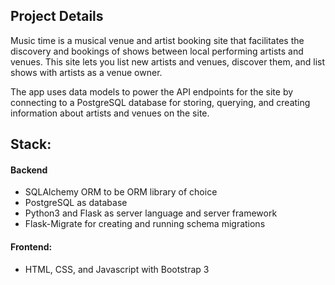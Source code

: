 ## Project Details
Music time is a musical venue and artist booking site that facilitates the discovery and bookings 
of shows between local performing artists and venues. This site lets you list new artists 
and venues, discover them, and list shows with artists as a venue owner.

The app uses data models to power the API endpoints for the site by connecting to a PostgreSQL database 
for storing, querying, and creating information about artists and venues on the site.

## Stack:
#### Backend
- SQLAlchemy ORM to be ORM library of choice
- PostgreSQL as database 
- Python3 and Flask as server language and server framework
- Flask-Migrate for creating and running schema migrations

#### Frontend:
- HTML, CSS, and Javascript with Bootstrap 3

